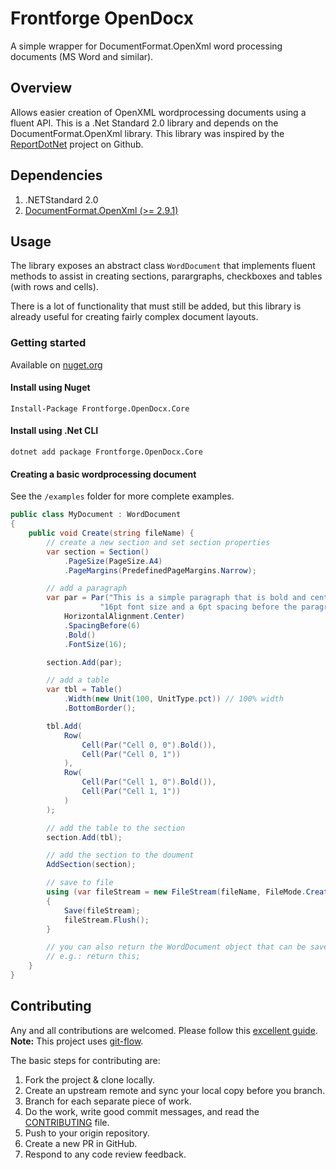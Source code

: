 # Frontforge OpenDocx
A simple wrapper for DocumentFormat.OpenXml word processing documents (MS Word and similar).

## Overview
Allows easier creation of OpenXML wordprocessing documents using a fluent API. This is a .Net Standard 2.0 library and depends on the DocumentFormat.OpenXml library. This library was inspired by the [ReportDotNet](https://github.com/mifopen/ReportDotNet) project on Github.

## Dependencies
1. .NETStandard 2.0
2. [DocumentFormat.OpenXml (>= 2.9.1)](https://www.nuget.org/packages/DocumentFormat.OpenXml/)

## Usage
The library exposes an abstract class `WordDocument` that implements fluent methods to assist in creating sections, parargraphs, checkboxes and tables (with rows and cells).

There is a lot of functionality that must still be added, but this library is already useful for creating fairly complex document layouts.

### Getting started
Available on [nuget.org](https://www.nuget.org/packages/Frontforge.OpenDocx.Core/)

#### Install using Nuget
`Install-Package Frontforge.OpenDocx.Core`

#### Install using .Net CLI
`dotnet add package Frontforge.OpenDocx.Core`

#### Creating a basic wordprocessing document
See the `/examples` folder for more complete examples.

```c#
public class MyDocument : WordDocument 
{
    public void Create(string fileName) {
        // create a new section and set section properties
        var section = Section()
            .PageSize(PageSize.A4)
            .PageMargins(PredefinedPageMargins.Narrow);

        // add a paragraph
        var par = Par("This is a simple paragraph that is bold and center aligned with a " +
                    "16pt font size and a 6pt spacing before the paragraph.", 
            HorizontalAlignment.Center)
            .SpacingBefore(6)
            .Bold()
            .FontSize(16);

        section.Add(par);

        // add a table
        var tbl = Table()
            .Width(new Unit(100, UnitType.pct)) // 100% width
            .BottomBorder();

        tbl.Add(
            Row(
                Cell(Par("Cell 0, 0").Bold()), 
                Cell(Par("Cell 0, 1"))
            ),
            Row(
                Cell(Par("Cell 1, 0").Bold()),
                Cell(Par("Cell 1, 1"))
            )
        );

        // add the table to the section
        section.Add(tbl);

        // add the section to the doument
        AddSection(section);

        // save to file
        using (var fileStream = new FileStream(fileName, FileMode.Create))
        {
            Save(fileStream);
            fileStream.Flush();
        }

        // you can also return the WordDocument object that can be saved or streamed
        // e.g.: return this;
    }
}
```

## Contributing
Any and all contributions are welcomed. Please follow this [excellent guide](https://akrabat.com/the-beginners-guide-to-contributing-to-a-github-project/#summary). __Note:__ This project uses [git-flow](http://nvie.com/posts/a-successful-git-branching-model/). 

The basic steps for contributing are:
1. Fork the project & clone locally.
2. Create an upstream remote and sync your local copy before you branch.
3. Branch for each separate piece of work.
4. Do the work, write good commit messages, and read the [CONTRIBUTING](./CONTRIBUTING.md) file.
5. Push to your origin repository.
6. Create a new PR in GitHub.
7. Respond to any code review feedback.

